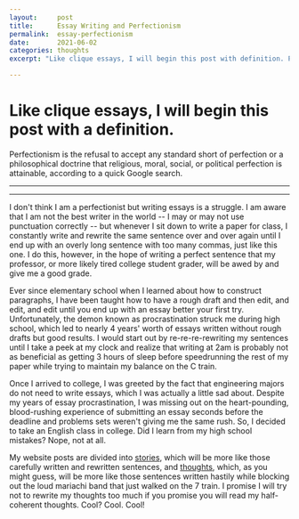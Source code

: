 ```yaml
---
layout:     post
title:      Essay Writing and Perfectionism
permalink:  essay-perfectionism
date:       2021-06-02
categories: thoughts
excerpt: "Like clique essays, I will begin this post with definition. Perfectionism is the refusal to accept any standard short of perfection or a philosophical doctrine that religious, moral, social, or political..."

---
```


# Like clique essays, I will begin this post with a definition.

Perfectionism is the refusal to accept any standard short of perfection or a philosophical doctrine that religious, moral, social, or political perfection is attainable, according to a quick Google search.

---
---
<p></p>

I don't think I am a perfectionist but writing essays is a struggle. I am aware that I am not the best writer in the world -- I may or may not use punctuation correctly -- but whenever I sit down to write a paper for class, I constantly write and rewrite the same sentence over and over again until I end up with an overly long sentence with too many commas, just like this one. I do this, however, in the hope of writing a perfect sentence that my professor, or more likely tired college student grader, will be awed by and give me a good grade.

Ever since elementary school when I learned about how to construct paragraphs, I have been taught how to have a rough draft and then edit, and edit, and edit until you end up with an essay better your first try. Unfortunately, the demon known as procrastination struck me during high school, which led to nearly 4 years' worth of essays written without rough drafts but good results. I would start out by re-re-re-rewriting my sentences until I take a peek at my clock and realize that writing at 2am is probably not as beneficial as getting 3 hours of sleep before speedrunning the rest of my paper while trying to maintain my balance on the C train.

Once I arrived to college, I was greeted by the fact that engineering majors do not need to write essays, which I was actually a little sad about. Despite my years of essay procrastination, I was missing out on the heart-pounding, blood-rushing experience of submitting an essay seconds before the deadline and problems sets weren't giving me the same rush. So, I decided to take an English class in college. Did I learn from my high school mistakes? Nope, not at all.

My website posts are divided into [stories](stories), which will be more like those carefully written and rewritten sentences, and [thoughts](thoughts), which, as you might guess, will be more like those sentences written hastily while blocking out the loud mariachi band that just walked on the 7 train. I promise I will try not to rewrite my thoughts too much if you promise you will read my half-coherent thoughts. Cool? Cool. Cool!